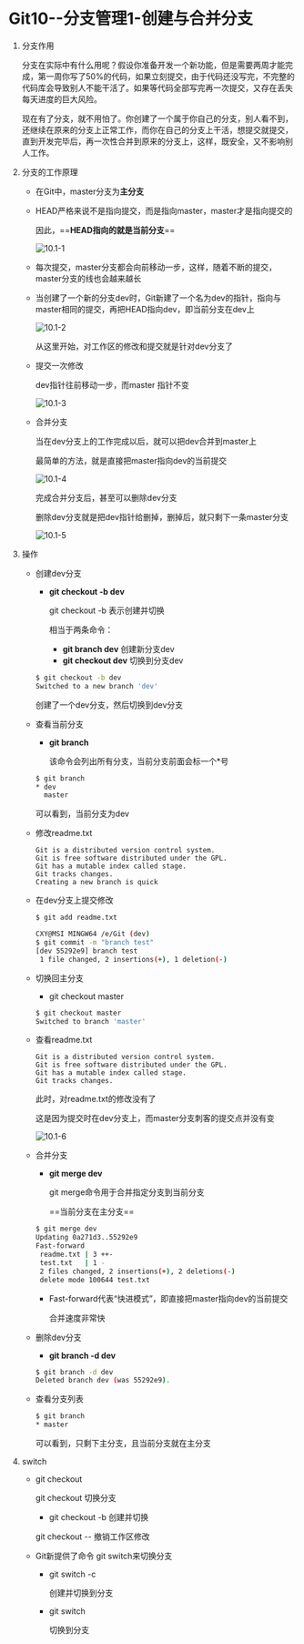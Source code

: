 # Git10--分支管理1-创建与合并分支

1. 分支作用

   分支在实际中有什么用呢？假设你准备开发一个新功能，但是需要两周才能完成，第一周你写了50%的代码，如果立刻提交，由于代码还没写完，不完整的代码库会导致别人不能干活了。如果等代码全部写完再一次提交，又存在丢失每天进度的巨大风险。

   现在有了分支，就不用怕了。你创建了一个属于你自己的分支，别人看不到，还继续在原来的分支上正常工作，而你在自己的分支上干活，想提交就提交，直到开发完毕后，再一次性合并到原来的分支上，这样，既安全，又不影响别人工作。

2. 分支的工作原理

   + 在Git中，master分支为**主分支**

   + HEAD严格来说不是指向提交，而是指向master，master才是指向提交的

     因此，==**HEAD指向的就是当前分支**==

     ![10.1-1](E:\Notes\Git\10.1-1.png)

   + 每次提交，master分支都会向前移动一步，这样，随着不断的提交，master分支的线也会越来越长

   + 当创建了一个新的分支dev时，Git新建了一个名为dev的指针，指向与master相同的提交，再把HEAD指向dev，即当前分支在dev上

     ![10.1-2](E:\Notes\Git\10.1-2.png)

     从这里开始，对工作区的修改和提交就是针对dev分支了

   + 提交一次修改

     dev指针往前移动一步，而master 指针不变

     ![10.1-3](E:\Notes\Git\10.1-3.png)

   + 合并分支

     当在dev分支上的工作完成以后，就可以把dev合并到master上

     最简单的方法，就是直接把master指向dev的当前提交

     ![10.1-4](E:\Notes\Git\10.1-4.png)

     完成合并分支后，甚至可以删除dev分支

     删除dev分支就是把dev指针给删掉，删掉后，就只剩下一条master分支

     ![10.1-5](E:\Notes\Git\10.1-5.png)

3. 操作

   + 创建dev分支

     + **git checkout -b dev**

       git checkout -b 表示创建并切换

       相当于两条命令：

       + **git branch dev**     创建新分支dev
       + **git checkout dev**    切换到分支dev

     ```bash
     $ git checkout -b dev
     Switched to a new branch 'dev'
     ```

     创建了一个dev分支，然后切换到dev分支

   + 查看当前分支

     + **git branch**

       该命令会列出所有分支，当前分支前面会标一个*号

     ```bash
     $ git branch
     * dev
       master
     ```

     可以看到，当前分支为dev

   + 修改readme.txt

     ```
     Git is a distributed version control system.
     Git is free software distributed under the GPL.
     Git has a mutable index called stage.
     Git tracks changes.
     Creating a new branch is quick
     ```

   + 在dev分支上提交修改

     ```bash
     $ git add readme.txt
     
     CXY@MSI MINGW64 /e/Git (dev)
     $ git commit -m "branch test"
     [dev 55292e9] branch test
      1 file changed, 2 insertions(+), 1 deletion(-)
     ```

   + 切换回主分支

     + git checkout master

     ```bash
     $ git checkout master
     Switched to branch 'master'
     ```

   + 查看readme.txt

     ```
     Git is a distributed version control system.
     Git is free software distributed under the GPL.
     Git has a mutable index called stage.
     Git tracks changes.
     ```

     此时，对readme.txt的修改没有了

     这是因为提交时在dev分支上，而master分支刺客的提交点并没有变

     ![10.1-6](E:\Notes\Git\10.1-6.png)

   + 合并分支

     + **git merge dev**

       git merge命令用于合并指定分支到当前分支

       ==当前分支在主分支==

     ```bash
     $ git merge dev
     Updating 0a271d3..55292e9
     Fast-forward
      readme.txt | 3 ++-
      test.txt   | 1 -
      2 files changed, 2 insertions(+), 2 deletions(-)
      delete mode 100644 test.txt
     ```

     + Fast-forward代表“快进模式”，即直接把master指向dev的当前提交

       合并速度非常快

   + 删除dev分支

     + **git branch -d dev**

     ```bash
     $ git branch -d dev
     Deleted branch dev (was 55292e9).
     ```

   + 查看分支列表

     ```bash
     $ git branch
     * master
     ```

     可以看到，只剩下主分支，且当前分支就在主分支

4. switch

   + git checkout

     git checkout <branch>   切换分支

     + git checkout -b <branch>   创建并切换

     git checkout -- <file>     撤销工作区修改

   + Git新提供了命令 git switch来切换分支

     + git switch -c <branch>

       创建并切换到分支

     + git switch <branch>

       切换到分支



